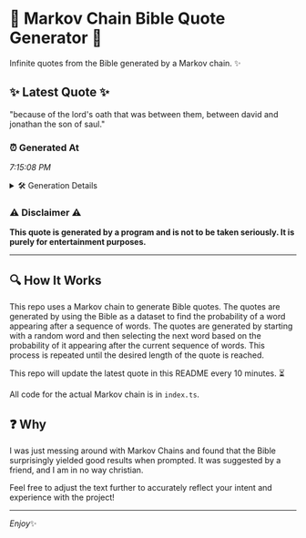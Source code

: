 # 📖 Markov Chain Bible Quote Generator 📖

Infinite quotes from the Bible generated by a Markov chain. ✨

## ✨ Latest Quote ✨
"because of the lord's oath that was between them, between david and jonathan the son of saul."

### ⏰ Generated At
*7:15:08 PM*

<details>
    <summary>🛠️ Generation Details</summary>
    <p>
        <strong>🌱 Seed:</strong> because<br>
        <strong>🔄 Iterations:</strong> 16<br>
        <strong>📜 Context History:</strong><br>[ because ]: of<br>[ because, of ]: the<br>[ because, of, the ]: lord's<br>[ because, of, the, lord's ]: oath<br>[ because, of, the, lord's, oath ]: that<br>[ because, of, the, lord's, oath, that ]: was<br>[ of, the, lord's, oath, that, was ]: between<br>[ the, lord's, oath, that, was, between ]: them,<br>[ lord's, oath, that, was, between, them, ]: between<br>[ oath, that, was, between, them,, between ]: david<br>[ that, was, between, them,, between, david ]: and<br>[ was, between, them,, between, david, and ]: jonathan<br>[ between, them,, between, david, and, jonathan ]: the<br>[ them,, between, david, and, jonathan, the ]: son<br>[ between, david, and, jonathan, the, son ]: of<br>[ david, and, jonathan, the, son, of ]: saul.<br>
    </p>
</details>

### ⚠️ Disclaimer ⚠️
**This quote is generated by a program and is not to be taken seriously. It is purely for entertainment purposes.**

---

## 🔍 How It Works

This repo uses a Markov chain to generate Bible quotes. The quotes are generated by using the Bible as a dataset to find the probability of a word appearing after a sequence of words. The quotes are generated by starting with a random word and then selecting the next word based on the probability of it appearing after the current sequence of words. This process is repeated until the desired length of the quote is reached.

This repo will update the latest quote in this README every 10 minutes. ⏳

All code for the actual Markov chain is in `index.ts`.

## ❓ Why

I was just messing around with Markov Chains and found that the Bible surprisingly yielded good results when prompted. 
It was suggested by a friend, and I am in no way christian.

Feel free to adjust the text further to accurately reflect your intent and experience with the project!

---

*Enjoy*✨
